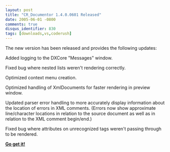 ```yaml
---
layout: post
title: "CR_Documentor 1.4.0.0601 Released"
date: 2005-06-01 -0800
comments: true
disqus_identifier: 830
tags: [downloads,vs,coderush]
---
```

The new version has been released and provides the following updates:

Added logging to the DXCore "Messages" window.

Fixed bug where nested lists weren't rendering correctly.

Optimized context menu creation.

Optimized handling of XmlDocuments for faster rendering in preview
window.

Updated parser error handling to more accurately display information
about the location of errors in XML comments. (Errors now show
approximate line/character locations in relation to the source document
as well as in relation to the XML comment begin/end.)

Fixed bug where attributes on unrecognized tags weren't passing through
to be rendered.

 **[Go get
it!](/archive/2004/11/15/cr_documentor-the-documentor-plug-in-for-dxcore.aspx)**

